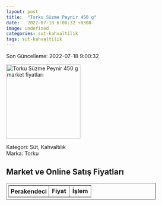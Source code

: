 ```yaml
---
layout: post
title:  "Torku Süzme Peynir 450 g"
date:   2022-07-18 6:00:32 +0300
image: undefined
categories: sut-kahvaltilik
tags: sut-kahvaltilik
---
```


Son Güncelleme: 2022-07-18 9:00:32

<img src="undefined" width="200" alt="Torku Süzme Peynir 450 g market fiyatları" />

Kategori: Süt, Kahvaltılık
<br />
Marka: Torku

<h2>Market ve Online Satış Fiyatları</h2>

<table border="1" style="padding: 5px;width:80%;">
  <tr>
    <td style="padding: 5px;"><strong>Perakendeci</strong></td>
    <td><strong>Fiyat</strong></td>
    <td><strong>İşlem</strong></td>
  </tr>
  
</table>
